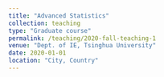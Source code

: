 ```yaml
---
title: "Advanced Statistics"
collection: teaching
type: "Graduate course"
permalink: /teaching/2020-fall-teaching-1
venue: "Dept. of IE, Tsinghua University"
date: 2020-01-01
location: "City, Country"
---
```

